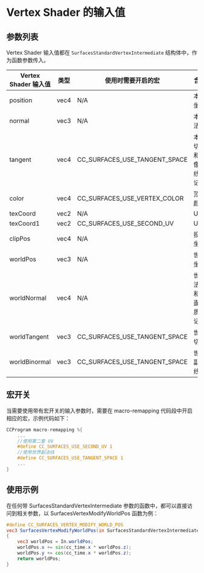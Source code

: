 # Vertex Shader 的输入值

## 参数列表

Vertex Shader 输入值都在 `SurfacesStandardVertexIntermediate` 结构体中，作为函数参数传入。

| Vertex Shader 输入值 | 类型 | 使用时需要开启的宏          | 含义                                 |
| ------------------- | ---- | ----------------------------- | ------------------------------------ |
| position            | vec4 | N/A                           | 本地坐标 |
| normal              | vec3 | N/A                           | 本地法线 |
| tangent             | vec4 | CC_SURFACES_USE_TANGENT_SPACE | 本地切线和镜像法线标记|
| color               | vec4 | CC_SURFACES_USE_VERTEX_COLOR  | 顶点颜色|
| texCoord            | vec2 | N/A                           | UV0 |
| texCoord1           | vec2 | CC_SURFACES_USE_SECOND_UV     | UV1 |
| clipPos             | vec4 | N/A                           | 投影坐标 |
| worldPos            | vec3 | N/A                           | 世界坐标 |
| worldNormal         | vec4 | N/A                           | 世界法线和双面材质标记|
| worldTangent        | vec3 | CC_SURFACES_USE_TANGENT_SPACE | 世界切线|
| worldBinormal       | vec3 | CC_SURFACES_USE_TANGENT_SPACE | 世界副法线|

## 宏开关

当需要使用带有宏开关的输入参数时，需要在 macro-remapping 代码段中开启相应的宏，示例代码如下：

```glsl
CCProgram macro-remapping %{
    ...
    //使用第二套 UV
    #define CC_SURFACES_USE_SECOND_UV 1
    //使用世界副法线
    #define CC_SURFACES_USE_TANGENT_SPACE 1
    ...
}
```

## 使用示例

在任何带 SurfacesStandardVertexIntermediate 参数的函数中，都可以直接访问到相关参数，以 SurfacesVertexModifyWorldPos 函数为例：

```glsl
#define CC_SURFACES_VERTEX_MODIFY_WORLD_POS
vec3 SurfacesVertexModifyWorldPos(in SurfacesStandardVertexIntermediate In)
{
    vec3 worldPos = In.worldPos;
    worldPos.x += sin(cc_time.x * worldPos.z);
    worldPos.y += cos(cc_time.x * worldPos.z);
    return worldPos;
}
```
